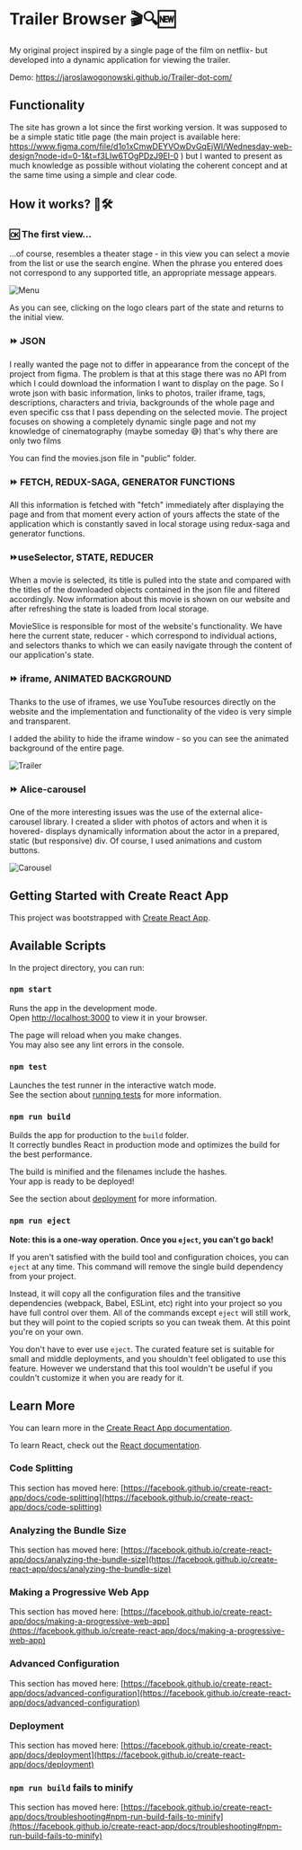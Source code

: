 # Trailer Browser 🎬🔍🆕
My original project inspired by a single page of the film on netflix- 
but developed into a dynamic application for viewing the trailer.

Demo: https://jaroslawogonowski.github.io/Trailer-dot-com/

## Functionality
The site has grown a lot since the first working version. It was supposed to be a simple static title page (the main project is available here: https://www.figma.com/file/d1o1xCmwDEYVOwDvGqEjWI/Wednesday-web-design?node-id=0-1&t=f3LIw6TOgPDzJ9EI-0 ) 
but I wanted to present as much knowledge as possible without violating the coherent concept and at the same time using a simple and clear code.

## How it works? 👀🛠
### 🆗 The first view...
 ...of course, resembles a theater stage - in this view you can select a movie from the list or use the search engine. When the phrase you entered does not correspond to any supported title, an appropriate message appears.

 ![Menu](./public/images/menu.gif)

 As you can see, clicking on the logo clears part of the state and returns to the initial view.
### ⏩ JSON
I really wanted the page not to differ in appearance from the concept of the project from figma. The problem is that at this stage there was no API from which I could download the information I want to display on the page. So I wrote json with basic information, links to photos, trailer iframe, tags, descriptions, characters and trivia, backgrounds of the whole page and even specific css that I pass depending on the selected movie. 
The project focuses on showing a completely dynamic single page and not my knowledge of cinematography (maybe someday 😅) that's why there are only two films

You can find the movies.json file in "public" folder.
### ⏩ FETCH, REDUX-SAGA, GENERATOR FUNCTIONS
All this information is fetched with "fetch" immediately after displaying the page and from that moment every action of yours affects the state of the application which is constantly saved in local storage using redux-saga and generator functions.
### ⏩useSelector, STATE, REDUCER
When a movie is selected, its title is pulled into the state and compared with the titles of the downloaded objects contained in the json file and filtered accordingly. Now information about this movie is shown on our website and after refreshing the state is loaded from local storage.

MovieSlice is responsible for most of the website's functionality. We have here the current state, reducer - which correspond to individual actions, and selectors thanks to which we can easily navigate through the content of our application's state.

### ⏩ iframe, ANIMATED BACKGROUND
Thanks to the use of iframes, we use YouTube resources directly on the website and the implementation and functionality of the video is very simple and transparent.

I added the ability to hide the iframe window - so you can see the animated background of the entire page.

 ![Trailer](./public/images/trailer.gif)

### ⏩ Alice-carousel

One of the more interesting issues was the use of the external alice-carousel library. I created a slider with photos of actors and when it is hovered- displays dynamically information about the actor in a prepared, static (but responsive) div. Of course, I used animations and custom buttons.

 ![Carousel](./public/images/carousel.gif)


## Getting Started with Create React App

This project was bootstrapped with [Create React App](https://github.com/facebook/create-react-app).

## Available Scripts

In the project directory, you can run:

### `npm start`

Runs the app in the development mode.\
Open [http://localhost:3000](http://localhost:3000) to view it in your browser.

The page will reload when you make changes.\
You may also see any lint errors in the console.

### `npm test`

Launches the test runner in the interactive watch mode.\
See the section about [running tests](https://facebook.github.io/create-react-app/docs/running-tests) for more information.

### `npm run build`

Builds the app for production to the `build` folder.\
It correctly bundles React in production mode and optimizes the build for the best performance.

The build is minified and the filenames include the hashes.\
Your app is ready to be deployed!

See the section about [deployment](https://facebook.github.io/create-react-app/docs/deployment) for more information.

### `npm run eject`

**Note: this is a one-way operation. Once you `eject`, you can't go back!**

If you aren't satisfied with the build tool and configuration choices, you can `eject` at any time. This command will remove the single build dependency from your project.

Instead, it will copy all the configuration files and the transitive dependencies (webpack, Babel, ESLint, etc) right into your project so you have full control over them. All of the commands except `eject` will still work, but they will point to the copied scripts so you can tweak them. At this point you're on your own.

You don't have to ever use `eject`. The curated feature set is suitable for small and middle deployments, and you shouldn't feel obligated to use this feature. However we understand that this tool wouldn't be useful if you couldn't customize it when you are ready for it.

## Learn More

You can learn more in the [Create React App documentation](https://facebook.github.io/create-react-app/docs/getting-started).

To learn React, check out the [React documentation](https://reactjs.org/).

### Code Splitting

This section has moved here: [https://facebook.github.io/create-react-app/docs/code-splitting](https://facebook.github.io/create-react-app/docs/code-splitting)

### Analyzing the Bundle Size

This section has moved here: [https://facebook.github.io/create-react-app/docs/analyzing-the-bundle-size](https://facebook.github.io/create-react-app/docs/analyzing-the-bundle-size)

### Making a Progressive Web App

This section has moved here: [https://facebook.github.io/create-react-app/docs/making-a-progressive-web-app](https://facebook.github.io/create-react-app/docs/making-a-progressive-web-app)

### Advanced Configuration

This section has moved here: [https://facebook.github.io/create-react-app/docs/advanced-configuration](https://facebook.github.io/create-react-app/docs/advanced-configuration)

### Deployment

This section has moved here: [https://facebook.github.io/create-react-app/docs/deployment](https://facebook.github.io/create-react-app/docs/deployment)

### `npm run build` fails to minify

This section has moved here: [https://facebook.github.io/create-react-app/docs/troubleshooting#npm-run-build-fails-to-minify](https://facebook.github.io/create-react-app/docs/troubleshooting#npm-run-build-fails-to-minify)
